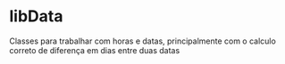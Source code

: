 # libData
Classes para trabalhar com horas e datas, principalmente com o calculo correto de diferença em dias entre duas datas
